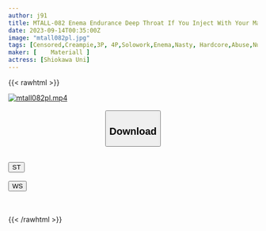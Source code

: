```yaml
---
author: j91
title: MTALL-082 Enema Endurance Deep Throat If You Inject With Your Master's Throat Deep Throating, You'll Have Creampie Sex With A Gross Man Shiokawa Sea Urchin
date: 2023-09-14T00:35:00Z
image: "mtall082pl.jpg"
tags: [Censored,Creampie,3P, 4P,Solowork,Enema,Nasty, Hardcore,Abuse,Nurse,Acme · Orgasm	]
maker: [	Materiall ]
actress: [Shiokawa Uni]
---
```



{{< rawhtml >}}

<div class="video" data-videoid="RyQXAO4m8dHdvze">
    <a href="javascript:;">
        <img src="https://my.j91.asia/posts/mtall082pl/mtall082pl.jpg" width="WIDTH" height="HEIGHT" alt="mtall082pl.mp4" loading="lazy">
    </a>
</div>

<script type="text/javascript" src="https://j91.asia/asset/on-demand-st.js"></script>

<br>
  <link rel="stylesheet" href="https://j91.asia/asset/bs5.css">
  
  <center>
  <button class="btn btn-primary" type="button" data-bs-toggle="collapse" data-bs-target=".multi-collapse" aria-expanded="false" aria-controls="multiCollapseExample1 multiCollapseExample2"><h2>Download</h2></button></center>
</p>
<div class="row">
  <div class="col">
    <div class="collapse multi-collapse" id="multiCollapseExample1">
      <div class="card card-body">
	      	      <br>
<div class="buttons">  
<a href="https://streamtape.to/v/RyQXAO4m8dHdvze"><button class="btn-hover color-3"><i class="fa fa-download"></i> ST</button></a></div>
    </div>
  </div>
</div>
  <div class="col">
    <div class="collapse multi-collapse" id="multiCollapseExample2">
      <div class="card card-body">
	      <br>
<div class="buttons">
    <a href="https://wolfstream.tv/trf9q3mtuf40"><button class="btn-hover color-9"><i class="fa fa-download"></i> WS</button></a></div>
<br><br>
      </div>
    </div>
  </div>
</div>

{{< /rawhtml >}}